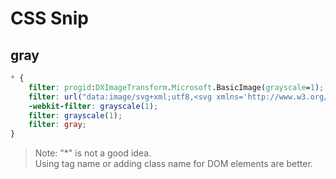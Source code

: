 # CSS Snip

## gray

~~~ css
* {
    filter: progid:DXImageTransform.Microsoft.BasicImage(grayscale=1);
    filter: url("data:image/svg+xml;utf8,<svg xmlns='http://www.w3.org/2000/svg'><filter id='grayscale'><feColorMatrix type='saturate' values='0'/></filter></svg>#grayscale");
    -webkit-filter: grayscale(1);
    filter: grayscale(1);
    filter: gray;
}
~~~

> Note: "*" is not a good idea.\
> Using tag name or adding class name for DOM elements are better.
